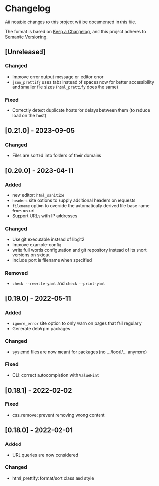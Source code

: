 # Changelog

All notable changes to this project will be documented in this file.

The format is based on [Keep a Changelog](https://keepachangelog.com/en/1.1.0/),
and this project adheres to [Semantic Versioning](https://semver.org/spec/v2.0.0.html).

## [Unreleased]

### Changed

- Improve error output message on editor error
- `json_prettify` uses tabs instead of spaces now for better accessibility and smaller file sizes (`html_prettify` does the same)

### Fixed

- Correctly detect duplicate hosts for delays between them (to reduce load on the host)

## [0.21.0] - 2023-09-05

### Changed

- Files are sorted into folders of their domains

## [0.20.0] - 2023-04-11

### Added

- new editor: `html_sanitize`
- `headers` site options to supply additional headers on requests
- `filename` option to override the automatically derived file base name from an url
- Support URLs with IP addresses

### Changed

- Use git executable instead of libgit2
- Improve example-config
- write full words configuration and git repository instead of its short versions on stdout
- Include port in filename when specified

### Removed

- `check --rewrite-yaml` and `check --print-yaml`

## [0.19.0] - 2022-05-11

### Added

- `ignore_error` site option to only warn on pages that fail regularly
- Generate deb/rpm packages

### Changed

- systemd files are now meant for packages (no …/local/… anymore)

### Fixed

- CLI: correct autocompletion with `ValueHint`

## [0.18.1] - 2022-02-02

### Fixed

- css_remove: prevent removing wrong content

## [0.18.0] - 2022-02-01

### Added

- URL queries are now considered

### Changed

- html_prettify: format/sort class and style
